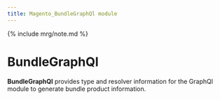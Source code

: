 ```yaml
---
title: Magento_BundleGraphQl module
---
```


{% include mrg/note.md %}

# BundleGraphQl

**BundleGraphQl** provides type and resolver information for the GraphQl module
to generate bundle product information.
